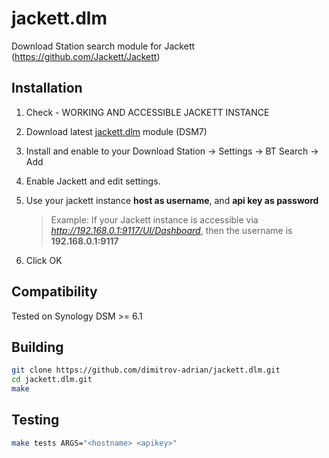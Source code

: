 # jackett.dlm

Download Station search module for Jackett (https://github.com/Jackett/Jackett)

## Installation

1. Check - WORKING AND ACCESSIBLE JACKETT INSTANCE

1. Download latest [jackett.dlm](https://github.com/dimitrov-adrian/jackett.dlm/releases/download/1.1.0/jackett.dlm) module (DSM7)

1. Install and enable to your Download Station -> Settings -> BT Search -> Add

1. Enable Jackett and edit settings.

1. Use your jackett instance **host as username**, and **api key as password**

   > Example: If your Jackett instance is accessible via *http://192.168.0.1:9117/UI/Dashboard*,
   > then the username is **192.168.0.1:9117**

1. Click OK

## Compatibility

Tested on Synology DSM >= 6.1

## Building

```bash
git clone https://github.com/dimitrov-adrian/jackett.dlm.git
cd jackett.dlm.git
make
```

## Testing

```bash
make tests ARGS="<hostname> <apikey>"
```
